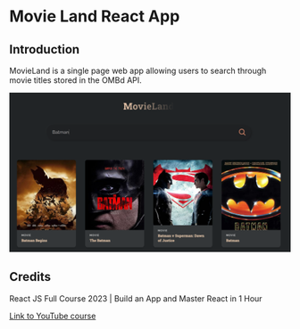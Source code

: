 # **Movie Land React App**

## **Introduction**

MovieLand is a single page web app allowing users to search through movie titles stored in the OMBd API.

![MovieLand Preview](src/assets/images/movie-land.png)

## **Credits**

React JS Full Course 2023 | Build an App and Master React in 1 Hour

[Link to YouTube course](https://www.youtube.com/watch?v=b9eMGE7QtTk&t=3620s)
